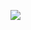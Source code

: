 <a href="https://bentohub.netlify.app/" target="_blank"><img src="https://cloud.appwrite.io/v1/storage/buckets/667d390e003b1971a8be/files/682bd103003bb16a8911/preview?project=667d35ca0017fb21fc6c" /></a>
